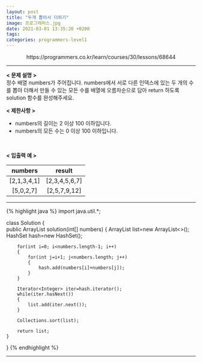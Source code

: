 ```yaml
---
layout: post
title: "두개 뽑아서 더하기"
image: 프로그래머스.jpg
date: 2021-03-01 13:35:20 +0200
tags:
categories: programmers-level1
---
```

<center> https://programmers.co.kr/learn/courses/30/lessons/68644</center>

***


**< 문제 설명 >**  
정수 배열 numbers가 주어집니다. numbers에서 서로 다른 인덱스에 있는 두 개의 수를 뽑아 더해서 만들 수 있는 모든 수를 배열에 오름차순으로 담아 return 하도록 solution 함수를 완성해주세요.      
  

**< 제한사항 >**
* numbers의 길이는 2 이상 100 이하입니다.
* numbers의 모든 수는 0 이상 100 이하입니다.
 <br>


**< 입출력 예 >**

|numbers|result|
|:---:|:---:| 
| [2,1,3,4,1] | [2,3,4,5,6,7] |
| [5,0,2,7] | [2,5,7,9,12] |

***




{% highlight java %}
import java.util.*;

class Solution {     
    public ArrayList<Integer> solution(int[] numbers) { 
        ArrayList<Integer> list=new ArrayList<>();
        HashSet<Integer> hash=new HashSet<Integer>(); 

        for(int i=0; i<numbers.length-1; i++)
        {
            for(int j=i+1; j<numbers.length; j++)
            {
                hash.add(numbers[i]+numbers[j]);
            }
        }
        
        Iterator<Integer> iter=hash.iterator(); 
        while(iter.hasNext()) 
        {
            list.add(iter.next()); 
        }
        
        Collections.sort(list);
        
        return list;
    }
}
{% endhighlight %}

***
